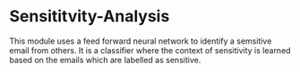 # Sensititvity-Analysis
This module uses a feed forward neural network to identify a semsitive email from others. It is a classifier where the context of sensitivity is learned based on the emails which are labelled as sensitive.
